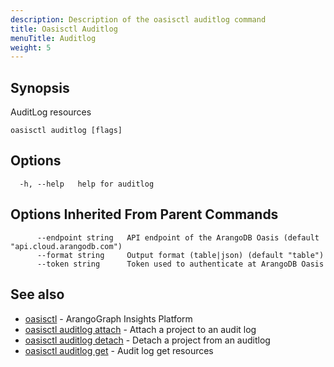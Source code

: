 ```yaml
---
description: Description of the oasisctl auditlog command
title: Oasisctl Auditlog
menuTitle: Auditlog
weight: 5
---
```

## Synopsis
AuditLog resources

```
oasisctl auditlog [flags]
```

## Options
```
  -h, --help   help for auditlog
```

## Options Inherited From Parent Commands
```
      --endpoint string   API endpoint of the ArangoDB Oasis (default "api.cloud.arangodb.com")
      --format string     Output format (table|json) (default "table")
      --token string      Token used to authenticate at ArangoDB Oasis
```

## See also
* [oasisctl](../options.md)	 - ArangoGraph Insights Platform
* [oasisctl auditlog attach](auditlog-attach.md)	 - Attach a project to an audit log
* [oasisctl auditlog detach](auditlog-detach.md)	 - Detach a project from an auditlog
* [oasisctl auditlog get](auditlog-get.md)	 - Audit log get resources

